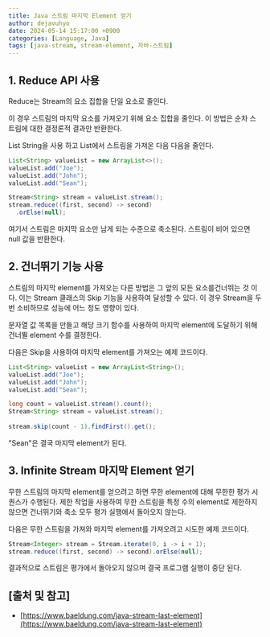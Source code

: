 ```yaml
---
title: Java 스트림 마지막 Element 얻기
author: dejavuhyo
date: 2024-05-14 15:17:00 +0900
categories: [Language, Java]
tags: [java-stream, stream-element, 자바-스트림]
---
```


## 1. Reduce API 사용
Reduce는 Stream의 요소 집합을 단일 요소로 줄인다.

이 경우 스트림의 마지막 요소를 가져오기 위해 요소 집합을 줄인다. 이 방법은 순차 스트림에 대한 결정론적 결과만 반환한다.

List String을 사용 하고 List에서 스트림을 가져온 다음 다음을 줄인다.

```java
List<String> valueList = new ArrayList<>();
valueList.add("Joe");
valueList.add("John");
valueList.add("Sean");

Stream<String> stream = valueList.stream();
stream.reduce((first, second) -> second)
  .orElse(null);
```

여기서 스트림은 마지막 요소만 남게 되는 수준으로 축소된다. 스트림이 비어 있으면 null 값을 반환한다.

## 2. 건너뛰기 기능 사용
스트림의 마지막 element를 가져오는 다른 방법은 그 앞의 모든 요소를 ​​건너뛰는 것 이다. 이는 Stream 클래스의 Skip 기능을 사용하여 달성할 수 있다. 이 경우 Stream을 두 번 소비하므로 성능에 어느 정도 영향이 있다.

문자열 값 목록을 만들고 해당 크기 함수를 사용하여 마지막 element에 도달하기 위해 건너뛸 element 수를 결정한다.

다음은 Skip을 사용하여 마지막 element를 가져오는 예제 코드이다.

```java
List<String> valueList = new ArrayList<String>();
valueList.add("Joe");
valueList.add("John");
valueList.add("Sean");

long count = valueList.stream().count();
Stream<String> stream = valueList.stream();
   
stream.skip(count - 1).findFirst().get();
```

"Sean"은 결국 마지막 element가 된다.

## 3. Infinite Stream 마지막 Element 얻기
무한 스트림의 마지막 element를 얻으려고 하면 무한 element에 대해 무한한 평가 시퀀스가 ​​수행된다. 제한 작업을 사용하여 무한 스트림을 특정 수의 element로 제한하지 않으면 건너뛰기와 축소 모두 평가 실행에서 돌아오지 않는다.

다음은 무한 스트림을 가져와 마지막 element를 가져오려고 시도한 예제 코드이다.

```java
Stream<Integer> stream = Stream.iterate(0, i -> i + 1);
stream.reduce((first, second) -> second).orElse(null);
```

결과적으로 스트림은 평가에서 돌아오지 않으며 결국 프로그램 실행이 중단 된다.

## [출처 및 참고]
* [https://www.baeldung.com/java-stream-last-element](https://www.baeldung.com/java-stream-last-element)
